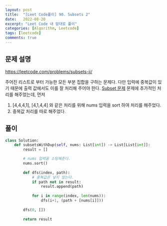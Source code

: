 ```yaml
---
layout: post
title:  "[Leet Code풀이] 90. Subsets 2"
date:   2022-08-20
excerpt: "Leet Code 내 맘대로 풀이"
categories: [Algorithm, Leetcode]
tags: [leetcode]
comments: true
---
```


## 문제 설명
https://leetcode.com/problems/subsets-ii/

주어진 리스트로 부터 가능한 모든 부분 집합을 구하는 문제다.
다만 입력에 중복값이 있기 때문에 출력 값에서도 이를 잘 처리해 주어야 한다. 
[Subset 문제](../leet78) 문제에 추가적인 처리를 해주었는데,
먼저 
1. [4,4,4,1], [4,1,4,4] 와 같은 처리를 위해 nums 입력을 sort 하여 처리를 해주었다. 
2. 중복값 처리를 따로 해주었다.

## 풀이

```python
class Solution:
    def subsetsWithDup(self, nums: List[int]) -> List[List[int]]:    
        result = []

        # nums 입력을 소팅해준다.
        nums.sort()
        
        def dfs(index, path):
            # 중복값은 넣지 않는다.
            if path not in result: 
                result.append(path)
                
            for i in range(index, len(nums)):
                dfs(i+1, (path + [nums[i]]))
            
        dfs(0, [])
        
        return result
```
